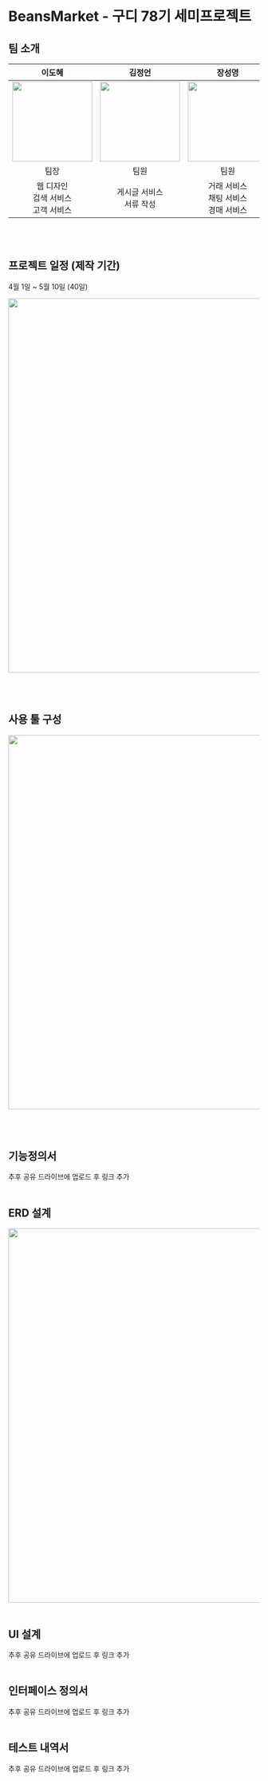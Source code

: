 # BeansMarket - 구디 78기 세미프로젝트

## 팀 소개

|      이도혜       |          김정언         |       장성영         |         박준모        |
| :------------------------------------------------------------------------------: | :---------------------------------------------------------------------------------------------------------------------------------------------------: | :---------------------------------------------------------------------------------------------------------------------------------------------------------------------------------------------------: | :--------------------------------------------------------------------------------------------: |
|   <img width="160px" src="https://github.com/JangSeongYeong/BeansMarket/assets/109867833/512d0efb-ac18-4e78-a828-5684ecfc14f4" />    |                      <img width="160px" src="https://github.com/JangSeongYeong/BeansMarket/assets/109867833/512d0efb-ac18-4e78-a828-5684ecfc14f4" />    |                  <img width="160px" src="https://github.com/lee-seong-wook/MyLock/assets/130055880/cf67e022-41c2-45d4-94ab-dff07c089034"/>   |       <img width="160px" src="https://github.com/JangSeongYeong/BeansMarket/assets/109867833/512d0efb-ac18-4e78-a828-5684ecfc14f4"/>         |
| 팀장 | 팀원 | 팀원 | 팀원 |
|  웹 디자인 <br/> 검색 서비스<br/> 고객 서비스    |  게시글 서비스<br/>서류 작성    | 거래 서비스<br/>채팅 서비스<br/>경매 서비스  |  병신    |

<br/><br/>

## 프로젝트 일정 (제작 기간)
<p>4월 1일 ~ 5월 10일 (40일)</p>
<img width="750px" src="https://github.com/JangSeongYeong/BeansMarket/assets/109867833/b55d5066-4ea6-45f7-b3ff-c735e1527788" />

<br/><br/>

## 사용 툴 구성
<img width="750px" src="https://github.com/JangSeongYeong/BeansMarket/assets/109867833/2e4e854e-c02e-474a-801a-d32341d3d9a1" />

<br/><br/>

## 기능정의서
추후 공유 드라이브에 업로드 후 링크 추가
<br/><br/>

## ERD 설계
<img width="750px" src="https://github.com/JangSeongYeong/BeansMarket/assets/109867833/350a91d0-93fc-4ba6-aff0-6a5cc3304fe4" />
<br/><br/>

## UI 설계
추후 공유 드라이브에 업로드 후 링크 추가
<br/><br/>

## 인터페이스 정의서
추후 공유 드라이브에 업로드 후 링크 추가
<br/><br/>

## 테스트 내역서
추후 공유 드라이브에 업로드 후 링크 추가
<br/><br/>
